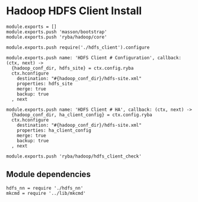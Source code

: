 
# Hadoop HDFS Client Install

    module.exports = []
    module.exports.push 'masson/bootstrap'
    module.exports.push 'ryba/hadoop/core'

    module.exports.push require('./hdfs_client').configure

    module.exports.push name: 'HDFS Client # Configuration', callback: (ctx, next) ->
      {hadoop_conf_dir, hdfs_site} = ctx.config.ryba
      ctx.hconfigure
        destination: "#{hadoop_conf_dir}/hdfs-site.xml"
        properties: hdfs_site
        merge: true
        backup: true
      , next

    module.exports.push name: 'HDFS Client # HA', callback: (ctx, next) ->
      {hadoop_conf_dir, ha_client_config} = ctx.config.ryba
      ctx.hconfigure
        destination: "#{hadoop_conf_dir}/hdfs-site.xml"
        properties: ha_client_config
        merge: true
        backup: true
      , next

    module.exports.push 'ryba/hadoop/hdfs_client_check'

## Module dependencies

    hdfs_nn = require './hdfs_nn'
    mkcmd = require '../lib/mkcmd'


